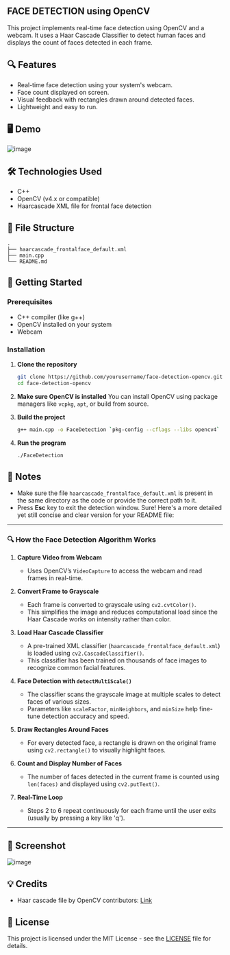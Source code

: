 ## FACE DETECTION using OpenCV

This project implements real-time face detection using OpenCV and a webcam. It uses a Haar Cascade Classifier to detect human faces and displays the count of faces detected in each frame.

## 🔍 Features

- Real-time face detection using your system's webcam.
- Face count displayed on screen.
- Visual feedback with rectangles drawn around detected faces.
- Lightweight and easy to run.

## 🖥️ Demo

![image](https://github.com/user-attachments/assets/a5d3912c-aa2c-431c-bffa-74fb79977037)


## 🛠️ Technologies Used

- C++
- OpenCV (v4.x or compatible)
- Haarcascade XML file for frontal face detection

## 📂 File Structure

```
.
├── haarcascade_frontalface_default.xml
├── main.cpp
└── README.md
```

## 🚀 Getting Started

### Prerequisites

- C++ compiler (like g++)
- OpenCV installed on your system
- Webcam

### Installation

1. **Clone the repository**
   ```bash
   git clone https://github.com/yourusername/face-detection-opencv.git
   cd face-detection-opencv
   ```

2. **Make sure OpenCV is installed**
   You can install OpenCV using package managers like `vcpkg`, `apt`, or build from source.

3. **Build the project**
   ```bash
   g++ main.cpp -o FaceDetection `pkg-config --cflags --libs opencv4`
   ```

4. **Run the program**
   ```bash
   ./FaceDetection
   ```

## 📁 Notes

- Make sure the file `haarcascade_frontalface_default.xml` is present in the same directory as the code or provide the correct path to it.
- Press **Esc** key to exit the detection window.
Sure! Here's a more detailed yet still concise and clear version for your README file:

---

### 🔍 How the Face Detection Algorithm Works

1. **Capture Video from Webcam**  
   - Uses OpenCV’s `VideoCapture` to access the webcam and read frames in real-time.

2. **Convert Frame to Grayscale**  
   - Each frame is converted to grayscale using `cv2.cvtColor()`.  
   - This simplifies the image and reduces computational load since the Haar Cascade works on intensity rather than color.

3. **Load Haar Cascade Classifier**  
   - A pre-trained XML classifier (`haarcascade_frontalface_default.xml`) is loaded using `cv2.CascadeClassifier()`.  
   - This classifier has been trained on thousands of face images to recognize common facial features.

4. **Face Detection with `detectMultiScale()`**  
   - The classifier scans the grayscale image at multiple scales to detect faces of various sizes.  
   - Parameters like `scaleFactor`, `minNeighbors`, and `minSize` help fine-tune detection accuracy and speed.

5. **Draw Rectangles Around Faces**  
   - For every detected face, a rectangle is drawn on the original frame using `cv2.rectangle()` to visually highlight faces.

6. **Count and Display Number of Faces**  
   - The number of faces detected in the current frame is counted using `len(faces)` and displayed using `cv2.putText()`.

7. **Real-Time Loop**  
   - Steps 2 to 6 repeat continuously for each frame until the user exits (usually by pressing a key like 'q').

---

## 📸 Screenshot

![image](https://github.com/user-attachments/assets/e991d044-8f4e-4201-8b0e-b57c2d93cf13)


## 💡 Credits

- Haar cascade file by OpenCV contributors: [Link](https://github.com/opencv/opencv/tree/master/data/haarcascades)

## 📝 License

This project is licensed under the MIT License - see the [LICENSE](LICENSE) file for details.

